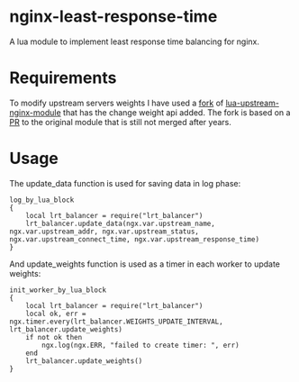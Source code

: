 # nginx-least-response-time
A lua module to implement least response time balancing for nginx.

# Requirements
To modify upstream servers weights I have used a [fork]([url](https://github.com/lostact/lua-upstream-nginx-module)) of [lua-upstream-nginx-module]([url](https://github.com/openresty/lua-upstream-nginx-module)) that has the change weight api added. The fork is based on a [PR]([url](https://github.com/openresty/lua-upstream-nginx-module/pull/5)) to the original module that is still not merged after years.

# Usage
The update_data function is used for saving data in log phase:

    log_by_lua_block
    {
        local lrt_balancer = require("lrt_balancer")
        lrt_balancer.update_data(ngx.var.upstream_name, ngx.var.upstream_addr, ngx.var.upstream_status, ngx.var.upstream_connect_time, ngx.var.upstream_response_time)
    }

And update_weights function is used as a timer in each worker to update weights:

    init_worker_by_lua_block
    {
        local lrt_balancer = require("lrt_balancer")
        local ok, err = ngx.timer.every(lrt_balancer.WEIGHTS_UPDATE_INTERVAL, lrt_balancer.update_weights)
        if not ok then
            ngx.log(ngx.ERR, "failed to create timer: ", err)
        end
        lrt_balancer.update_weights()
    }
